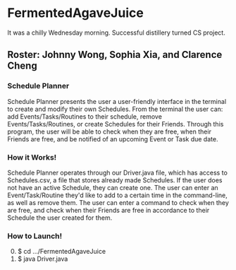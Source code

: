 # FermentedAgaveJuice
It was a chilly Wednesday morning. Successful distillery turned CS project.

## Roster: Johnny Wong, Sophia Xia, and Clarence Cheng

### Schedule Planner


  Schedule Planner presents the user a user-friendly interface in the terminal to create and modify their own Schedules. From the terminal the user can: add Events/Tasks/Routines to their schedule, remove Events/Tasks/Routines, or create Schedules for their Friends. Through this program, the user will be able to check when they are free, when their Friends are free, and be notified of an upcoming Event or Task due date. 

### How it Works!


  Schedule Planner operates through our Driver.java file, which has access to Schedules.csv, a file that stores already made Schedules. If the user does not have an active Schedule, they can create one. The user can enter an Event/Task/Routine they'd like to add to a certain time in the command-line, as well as remove them. The user can enter a command to check when they are free, and check when their Friends are free in accordance to their Schedule the user created for them.


### How to Launch!
0. $ cd .../FermentedAgaveJuice
1. $ java Driver.java 
